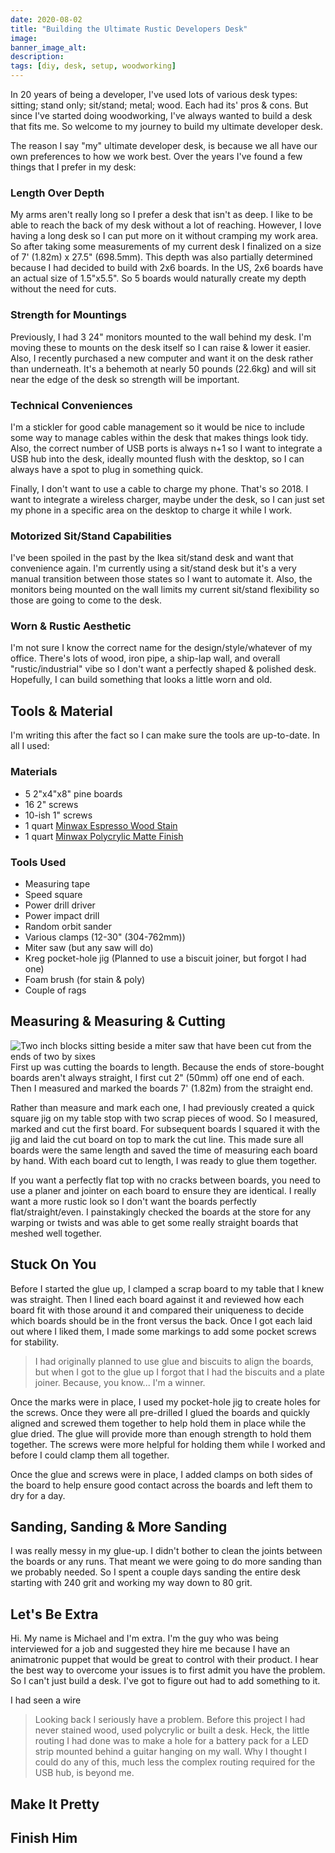 ```yaml
---
date: 2020-08-02
title: "Building the Ultimate Rustic Developers Desk"
image: 
banner_image_alt: 
description: 
tags: [diy, desk, setup, woodworking]
---
```


In 20 years of being a developer, I've used lots of various desk types: sitting; stand only; sit/stand; metal; wood. Each had its' pros & cons. But since I've started doing woodworking, I've always wanted to build a desk that fits me. So welcome to my journey to build my ultimate developer desk.

<!--more-->

The reason I say "my" ultimate developer desk, is because we all have our own preferences to how we work best. Over the years I've found a few things that I prefer in my desk:

### Length Over Depth

My arms aren't really long so I prefer a desk that isn't as deep. I like to be able to reach the back of my desk without a lot of reaching. However, I love having a long desk so I can put more on it without cramping my work area. So after taking some measurements of my current desk I finalized on a size of 7' (1.82m) x 27.5" (698.5mm). This depth was also partially determined because I had decided to build with 2x6 boards. In the US, 2x6 boards have an actual size of 1.5"x5.5". So 5 boards would naturally create my depth without the need for cuts.

### Strength for Mountings

Previously, I had 3 24" monitors mounted to the wall behind my desk. I'm moving these to mounts on the desk itself so I can raise & lower it easier. Also, I recently purchased a new computer and want it on the desk rather than underneath. It's a behemoth at nearly 50 pounds (22.6kg) and will sit near the edge of the desk so strength will be important.

### Technical Conveniences

I'm a stickler for good cable management so it would be nice to include some way to manage cables within the desk that makes things look tidy. Also, the correct number of USB ports is always n+1 so I want to integrate a USB hub into the desk, ideally mounted flush with the desktop, so I can always have a spot to plug in something quick.

Finally, I don't want to use a cable to charge my phone. That's so 2018. I want to integrate a wireless charger, maybe under the desk, so I can just set my phone in a specific area on the desktop to charge it while I work.

### Motorized Sit/Stand Capabilities

I've been spoiled in the past by the Ikea sit/stand desk and want that convenience again. I'm currently using a sit/stand desk but it's a very manual transition between those states so I want to automate it. Also, the monitors being mounted on the wall limits my current sit/stand flexibility so those are going to come to the desk.

### Worn & Rustic Aesthetic

I'm not sure I know the correct name for the design/style/whatever of my office. There's lots of wood, iron pipe, a ship-lap wall, and overall "rustic/industrial" vibe so I don't want a perfectly shaped & polished desk. Hopefully, I can build something that looks a little worn and old.

## Tools & Material

I'm writing this after the fact so I can make sure the tools are up-to-date. In all I used:

### Materials

- 5 2"x4"x8" pine boards
- 16 2" screws
- 10-ish 1" screws
- 1 quart [Minwax Espresso Wood Stain](https://amzn.to/3glIXVe)
- 1 quart [Minwax Polycrylic Matte Finish](https://amzn.to/3i58VMT)

### Tools Used

- Measuring tape
- Speed square
- Power drill driver
- Power impact drill
- Random orbit sander
- Various clamps (12-30" (304-762mm))
- Miter saw (but any saw will do)
- Kreg pocket-hole jig (Planned to use a biscuit joiner, but forgot I had one)
- Foam brush (for stain & poly)
- Couple of rags

## Measuring & Measuring & Cutting

<img  src="https://res.cloudinary.com/dk3rdh3yo/image/upload/f_auto,q_80,w_562/1_gn0y3y.png" 
srcset="https://res.cloudinary.com/dk3rdh3yo/image/upload/f_auto,q_80,w_562/1_gn0y3y.png 562w,https://res.cloudinary.com/dk3rdh3yo/image/upload/f_auto,q_80,w_281/1_gn0y3y.png 281w"
 alt="Two inch blocks sitting beside a miter saw that have been cut from the ends of two by sixes" class="right"> First up was cutting the boards to length. Because the ends of store-bought boards aren't always straight, I first cut 2" (50mm) off one end of each. Then I measured and marked the boards 7' (1.82m) from the straight end.

Rather than measure and mark each one, I had previously created a quick square jig on my table stop with two scrap pieces of wood. So I measured, marked and cut the first board. For subsequent boards I squared it with the jig and laid the cut board on top to mark the cut line. This made sure all boards were the same length and saved the time of measuring each board by hand. With each board cut to length, I was ready to glue them together.

If you want a perfectly flat top with no cracks between boards, you need to use a planer and jointer on each board to ensure they are identical. I really want a more rustic look so I don't want the boards perfectly flat/straight/even. I painstakingly checked the boards at the store for any warping or twists and was able to get some really straight boards that meshed well together.

## Stuck On You

Before I started the glue up, I clamped a scrap board to my table that I knew was straight. Then I lined each board against it and reviewed how each board fit with those around it and compared their uniqueness to decide which boards should be in the front versus the back. Once I got each laid out where I liked them, I made some markings to add some pocket screws for stability.

> I had originally planned to use glue and biscuits to align the boards, but when I got to the glue up I forgot that I had the biscuits and a plate joiner. Because, you know... I'm a winner.

Once the marks were in place, I used my pocket-hole jig to create holes for the screws. Once they were all pre-drilled I glued the boards and quickly aligned and screwed them together to help hold them in place while the glue dried. The glue will provide more than enough strength to hold them together. The screws were more helpful for holding them while I worked and before I could clamp them all together.

Once the glue and screws were in place, I added clamps on both sides of the board to help ensure good contact across the boards and left them to dry for a day.

## Sanding, Sanding & More Sanding

I was really messy in my glue-up. I didn't bother to clean the joints between the boards or any runs. That meant we were going to do more sanding than we probably needed. So I spent a couple days sanding the entire desk starting with 240 grit and working my way down to 80 grit.

## Let's Be Extra

Hi. My name is Michael and I'm extra. I'm the guy who was being interviewed for a job and suggested they hire me because I have an animatronic puppet that would be great to control with their product. I hear the best way to overcome your issues is to first admit you have the problem. So I can't just build a desk. I've got to figure out had to add something to it.

I had seen a wire

> Looking back I seriously have a problem. Before this project I had never stained wood, used polycrylic or built a desk. Heck, the little routing I had done was to make a hole for a battery pack for a LED strip mounted behind a guitar hanging on my wall. Why I thought I could do any of this, much less the complex routing required for the USB hub, is beyond me.



## Make It Pretty

## Finish Him